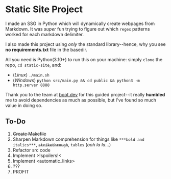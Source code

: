 # Static Site Project

I made an SSG in Python which will dynamically create webpages from Markdown. It was *super* fun trying to figure out which `regex` patterns worked for each markdown delimiter.

I also made this project using *only* the standard library--hence, why you see **no requirements.txt** file in the basedir.

All you need is Python(3.10+) to run this on your machine: simply `clone` the repo, `cd static-site`, and:

* (*Linux*) `./main.sh`
* (*Windows*) `python src/main.py && cd public && python3 -m http.server 8888`

Thank you to the team at [boot.dev](https://boot.dev) for this guided project--it really **humbled** me to avoid dependencies as much as possible, but I've found so much value in doing so.

## To-Do

1. ~~Create Makefile~~
2. Sharpen Markdown comprehension for things like `***bold and italics***`, ~~`strikethrough`~~, `tables` (*ooh la la...*)
3. Refactor src code
4. Implement >!spoilers!<
5. Implement <automatic_links>
6. ???
7. PROFIT